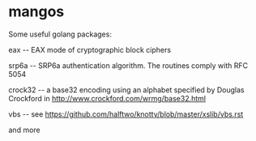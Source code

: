 # mangos
Some useful golang packages:

eax -- EAX mode of cryptographic block ciphers

srp6a -- SRP6a authentication algorithm. The routines comply with RFC 5054 

crock32 -- a base32 encoding using an alphabet specified by Douglas Crockford in http://www.crockford.com/wrmg/base32.html

vbs -- see https://github.com/halftwo/knotty/blob/master/xslib/vbs.rst

and more
